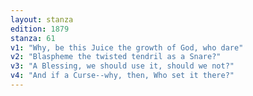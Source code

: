```yaml
---
layout: stanza
edition: 1879
stanza: 61
v1: "Why, be this Juice the growth of God, who dare"
v2: "Blaspheme the twisted tendril as a Snare?"
v3: "A Blessing, we should use it, should we not?"
v4: "And if a Curse--why, then, Who set it there?"
---
```


